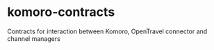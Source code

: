 # komoro-contracts
Contracts for interaction between Komoro, OpenTravel connector and channel managers
